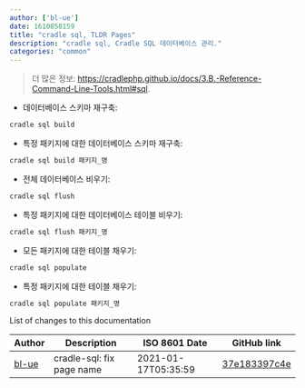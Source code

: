 ```yaml
---
author: ['bl-ue']
date: 1610858159
title: "cradle sql, TLDR Pages"
description: "cradle sql, Cradle SQL 데이터베이스 관리."
categories: "common"
---
```

> 더 많은 정보: <https://cradlephp.github.io/docs/3.B.-Reference-Command-Line-Tools.html#sql>.

- 데이터베이스 스키마 재구축:

```bash
cradle sql build
```

- 특정 패키지에 대한 데이터베이스 스키마 재구축:

```bash
cradle sql build 패키지_명
```

- 전체 데이터베이스 비우기:

```bash
cradle sql flush
```

- 특정 패키지에 대한 데이터베이스 테이블 비우기:

```bash
cradle sql flush 패키지_명
```

- 모든 패키지에 대한 테이블 채우기:

```bash
cradle sql populate
```

- 특정 패키지에 대한 테이블 채우기:

```bash
cradle sql populate 패키지_명
```
List of changes to this documentation


Author | Description | ISO 8601 Date | GitHub link
------|-----|-----|-----
[bl-ue](mailto:54780737+bl-ue@users.noreply.github.com) | cradle-sql: fix page name | 2021-01-17T05:35:59 | [37e183397c4e](https://github.com/tldr-pages/tldr/commit/37e183397c4ed5db4e97747e26940f98da40f6a2)

